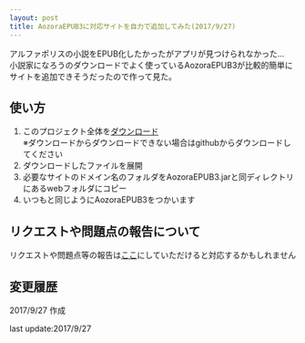 ```yaml
---
layout: post
title: AozoraEPUB3に対応サイトを自力で追加してみた(2017/9/27)
---
```


アルファポリスの小説をEPUB化したかったがアプリが見つけられなかった...  
小説家になろうのダウンロードでよく使っているAozoraEPUB3が比較的簡単にサイトを追加できそうだったので作って見た。


使い方
--

1. このプロジェクト全体を[ダウンロード](https://github.com/mac100mokk1/add-aozoraEPUB-site/archive/master.zip)  
※ダウンロードからダウンロードできない場合はgithubからダウンロードしてください  
2. ダウンロードしたファイルを展開
3. 必要なサイトのドメイン名のフォルダをAozoraEPUB3.jarと同ディレクトリにあるwebフォルダにコピー
4. いつもと同じようにAozoraEPUB3をつかいます

リクエストや問題点の報告について
---
リクエストや問題点等の報告は[ここ](https://github.com/mac100mokk1/add-aozoraEPUB-site/issues)にしていただけると対応するかもしれません  



変更履歴
--
2017/9/27 作成


last update:2017/9/27
